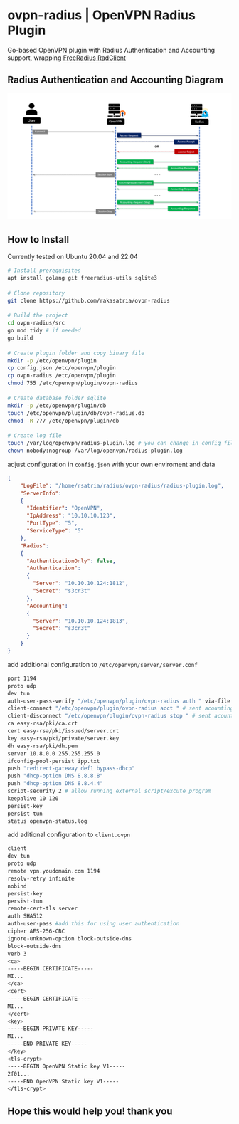 # ovpn-radius | OpenVPN Radius Plugin

Go-based OpenVPN plugin with Radius Authentication and Accounting support, wrapping [FreeRadius RadClient](https://wiki.freeradius.org/config/Radclient)

## Radius Authentication and Accounting Diagram

![diagram](/radius-diagram.png)

## How to Install

Currently tested on Ubuntu 20.04 and 22.04

```bash
# Install prerequisites
apt install golang git freeradius-utils sqlite3

# Clone repository
git clone https://github.com/rakasatria/ovpn-radius

# Build the project
cd ovpn-radius/src 
go mod tidy # if needed
go build

# Create plugin folder and copy binary file
mkdir -p /etc/openvpn/plugin
cp config.json /etc/openvpn/plugin
cp ovpn-radius /etc/openvpn/plugin
chmod 755 /etc/openvpn/plugin/ovpn-radius

# Create database folder sqlite
mkdir -p /etc/openvpn/plugin/db
touch /etc/openvpn/plugin/db/ovpn-radius.db
chmod -R 777 /etc/openvpn/plugin/db

# Create log file
touch /var/log/openvpn/radius-plugin.log # you can change in config file
chown nobody:nogroup /var/log/openvpn/radius-plugin.log
```

adjust configuration in `config.json` with your own enviroment and data

```json
{
    "LogFile": "/home/rsatria/radius/ovpn-radius/radius-plugin.log",
    "ServerInfo":
    {
      "Identifier": "OpenVPN",
      "IpAddress": "10.10.10.123",
      "PortType": "5",
      "ServiceType": "5"
    },
    "Radius":
    {
      "AuthenticationOnly": false,
      "Authentication":
      {
        "Server": "10.10.10.124:1812",
        "Secret": "s3cr3t"
      },
      "Accounting":
      {
        "Server": "10.10.10.124:1813",
        "Secret": "s3cr3t"
      }
    }
}
```

add additional configuration to `/etc/openvpn/server/server.conf`

```bash
port 1194
proto udp
dev tun
auth-user-pass-verify "/etc/openvpn/plugin/ovpn-radius auth " via-file # authenticate to radius
client-connect "/etc/openvpn/plugin/ovpn-radius acct " # sent acounting request start and update to radius (delete if using auth only option)
client-disconnect "/etc/openvpn/plugin/ovpn-radius stop " # sent acounting request stop to radius (delete if using auth only option)
ca easy-rsa/pki/ca.crt
cert easy-rsa/pki/issued/server.crt
key easy-rsa/pki/private/server.key
dh easy-rsa/pki/dh.pem
server 10.8.0.0 255.255.255.0
ifconfig-pool-persist ipp.txt
push "redirect-gateway def1 bypass-dhcp"
push "dhcp-option DNS 8.8.8.8"
push "dhcp-option DNS 8.8.4.4"
script-security 2 # allow running external script/excute program
keepalive 10 120
persist-key
persist-tun
status openvpn-status.log
```

add aditional configuration to `client.ovpn`

```bash
client
dev tun
proto udp
remote vpn.youdomain.com 1194
resolv-retry infinite
nobind
persist-key
persist-tun
remote-cert-tls server
auth SHA512
auth-user-pass #add this for using user authentication
cipher AES-256-CBC
ignore-unknown-option block-outside-dns
block-outside-dns
verb 3
<ca>
-----BEGIN CERTIFICATE-----
MI...
</ca>
<cert>
-----BEGIN CERTIFICATE-----
MI...
</cert>
<key>
-----BEGIN PRIVATE KEY-----
MI...
-----END PRIVATE KEY-----
</key>
<tls-crypt>
-----BEGIN OpenVPN Static key V1-----
2f01...
-----END OpenVPN Static key V1-----
</tls-crypt>

```

## Hope this would help you! thank you
